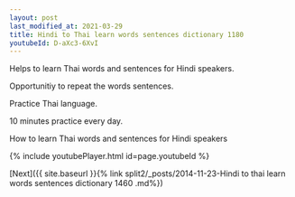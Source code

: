 ```yaml
---
layout: post
last_modified_at: 2021-03-29
title: Hindi to Thai learn words sentences dictionary 1180 
youtubeId: D-aXc3-6XvI
---
```

 
 
Helps to learn Thai words and sentences for Hindi speakers.

Opportunitiy to repeat the words sentences. 

Practice Thai language. 
 
10 minutes practice every day. 
 
How to learn Thai words and sentences for Hindi speakers 
 
{% include youtubePlayer.html id=page.youtubeId %}
 
 
[Next]({{ site.baseurl }}{% link  split2/_posts/2014-11-23-Hindi to thai learn words sentences dictionary 1460 .md%})
 
